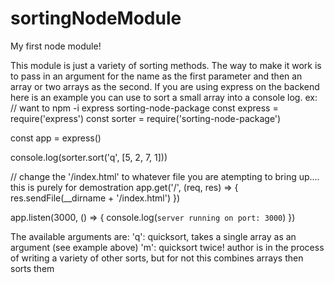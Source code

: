# sortingNodeModule
My first node module!

This module is just a variety of sorting methods. The way to make it work is to pass in an argument for the name as the 
first parameter and then an array or two arrays as the second. If you are using express on the backend here is an example 
you can use to sort a small array into a console log.
ex:
// want to npm -i express sorting-node-package
const express = require('express')
const sorter = require('sorting-node-package')

const app = express()

console.log(sorter.sort('q', [5, 2, 7, 1]))

// change the '/index.html' to whatever file you are atempting to bring up.... this is purely for demostration
app.get('/', (req, res) => {
    res.sendFile(__dirname + '/index.html')
})

app.listen(3000, () => {
    console.log(`server running on port: 3000`)
})


The available arguments are:
'q': quicksort, takes a single array as an argument (see example above)
'm': quicksort twice! author is in the process of writing a variety of other sorts, but for not this combines arrays then sorts them
